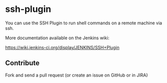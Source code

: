 ssh-plugin
===========

You can use the SSH Plugin to run shell commands on a remote machine via ssh.

More documentation available on the Jenkins wiki:

https://wiki.jenkins-ci.org/display/JENKINS/SSH+Plugin

Contribute
------------

Fork and send a pull request (or create an issue on GitHub or in JIRA)

